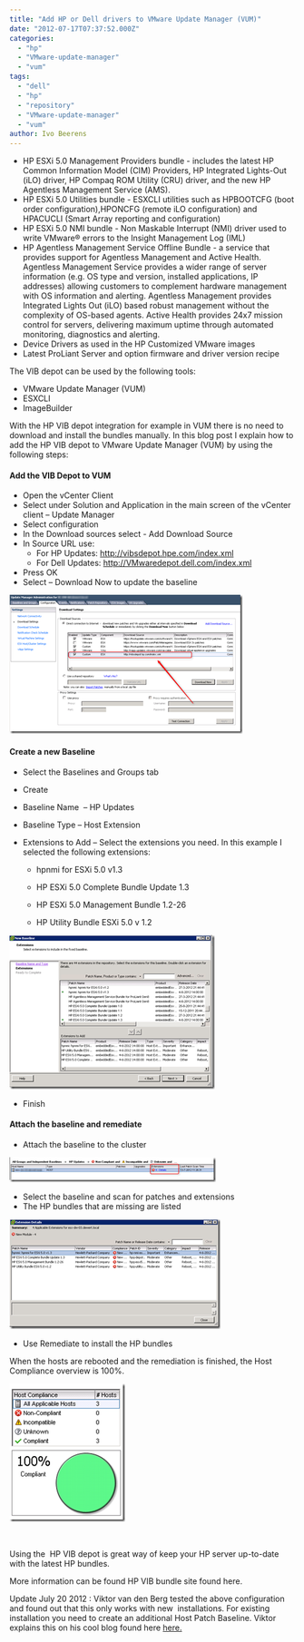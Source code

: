 ```yaml
---
title: "Add HP or Dell drivers to VMware Update Manager (VUM)"
date: "2012-07-17T07:37:52.000Z"
categories: 
  - "hp"
  - "VMware-update-manager"
  - "vum"
tags: 
  - "dell"
  - "hp"
  - "repository"
  - "VMware-update-manager"
  - "vum"
author: Ivo Beerens
---
```


- HP ESXi 5.0 Management Providers bundle - includes the latest HP Common Information Model (CIM) Providers, HP Integrated Lights-Out (iLO) driver, HP Compaq ROM Utility (CRU) driver, and the new HP Agentless Management Service (AMS).
- HP ESXi 5.0 Utilities bundle - ESXCLI utilities such as HPBOOTCFG (boot order configuration),HPONCFG (remote iLO configuration) and HPACUCLI (Smart Array reporting and configuration)
- HP ESXi 5.0 NMI bundle - Non Maskable Interrupt (NMI) driver used to write VMware® errors to the Insight Management Log (IML)
- HP Agentless Management Service Offline Bundle - a service that provides support for Agentless Management and Active Health. Agentless Management Service provides a wider range of server information (e.g. OS type and version, installed applications, IP addresses) allowing customers to complement hardware management with OS information and alerting. Agentless Management provides Integrated Lights Out (iLO) based robust management without the complexity of OS-based agents. Active Health provides 24x7 mission control for servers, delivering maximum uptime through automated monitoring, diagnostics and alerting.
- Device Drivers as used in the HP Customized VMware images
- Latest ProLiant Server and option firmware and driver version recipe

The VIB depot can be used by the following tools:

- VMware Update Manager (VUM)
- ESXCLI
- ImageBuilder

With the HP VIB depot integration for example in VUM there is no need to download and install the bundles manually. In this blog post I explain how to add the HP VIB depot to VMware Update Manager (VUM) by using the following steps:

#### Add the VIB Depot to VUM

- Open the vCenter Client
- Select under Solution and Application in the main screen of the vCenter client – Update Manager
- Select configuration
- In the Download sources select - Add Download Source
- In Source URL use:
    - For HP Updates: http://vibsdepot.hpe.com/index.xml
    - For Dell Updates: http://VMwaredepot.dell.com/index.xml
- Press OK
- Select – Download Now to update the baseline

[![image](images/image_thumb1.png "image")](images/image1.png)

#### Create a new Baseline

- Select the Baselines and Groups tab
- Create
- Baseline Name  – HP Updates
- Baseline Type – Host Extension
- Extensions to Add – Select the extensions you need. In this example I selected the following extensions:
    
    - hpnmi for ESXi 5.0 v1.3
    
    - HP ESXi 5.0 Complete Bundle Update 1.3
    
    - HP ESXi 5.0 Management Bundle 1.2-26
    
    - HP Utility Bundle ESXi 5.0 v 1.2

[![image](images/image_thumb2.png "image")](images/image2.png)

- Finish

#### Attach the baseline and remediate

- Attach the baseline to the cluster

[![image](images/image_thumb3.png "image")](images/image3.png)

- Select the baseline and scan for patches and extensions
- The HP bundles that are missing are listed

[![image](images/image_thumb4.png "image")](images/image4.png)

- Use Remediate to install the HP bundles

When the hosts are rebooted and the remediation is finished, the Host Compliance overview is 100%.

[![image](images/image_thumb5.png "image")](images/image5.png)

 

Using the  HP VIB depot is great way of keep your HP server up-to-date with the latest HP bundles.

More information can be found HP VIB bundle site found here.

Update July 20 2012 : Viktor van den Berg tested the above configuration and found out that this only works with new  installations. For existing installation you need to create an additional Host Patch Baseline. Viktor explains this on his cool blog found here [here.](http://www.viktorious.nl/2012/07/17/updating-your-hp-drivers-with-VMware-update-manager/)



